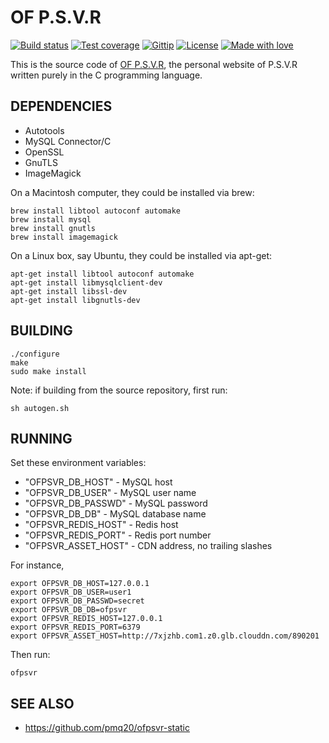 # OF P.S.V.R

[![Build status][travis-image]][travis-url]
[![Test coverage][coveralls-image]][coveralls-url]
[![Gittip][gittip-image]][gittip-url]
[![License][license-image]][license-url]
[![Made with love][love-image]][love-url]

[travis-image]: https://img.shields.io/travis/pmq20/ofpsvr.svg?style=flat-square
[travis-url]: https://travis-ci.org/pmq20/ofpsvr
[coveralls-image]: https://img.shields.io/coveralls/pmq20/ofpsvr.svg?style=flat-square
[coveralls-url]: https://coveralls.io/r/pmq20/ofpsvr?branch=master
[gittip-image]: https://img.shields.io/gittip/P.S.V.R.svg?style=flat-square
[gittip-url]: https://www.gittip.com/P.S.V.R/
[license-image]: http://img.shields.io/badge/license-GPLv3-blue.svg
[license-url]: https://raw.githubusercontent.com/pmq20/ofpsvr/master/LICENSE
[love-image]: https://img.shields.io/badge/made%20with-%3C3-red.svg
[love-url]: http://www.ofpsvr.com

This is the source code of [OF P.S.V.R](http://www.ofpsvr.com),
the personal website of P.S.V.R
written purely in the C programming language.

## DEPENDENCIES

  - Autotools
  - MySQL Connector/C
  - OpenSSL
  - GnuTLS
  - ImageMagick
  
On a Macintosh computer, they could be installed via brew:

```
brew install libtool autoconf automake
brew install mysql
brew install gnutls
brew install imagemagick
```

On a Linux box, say Ubuntu, they could be installed via apt-get:

```
apt-get install libtool autoconf automake
apt-get install libmysqlclient-dev
apt-get install libssl-dev
apt-get install libgnutls-dev
```

## BUILDING

```
./configure
make
sudo make install
```

Note: if building from the source repository, first run:
  
```
sh autogen.sh
```
  
## RUNNING
  
Set these environment variables:
  
  - "OFPSVR_DB_HOST"    - MySQL host
  - "OFPSVR_DB_USER"    - MySQL user name
  - "OFPSVR_DB_PASSWD"  - MySQL password
  - "OFPSVR_DB_DB"      - MySQL database name
  - "OFPSVR_REDIS_HOST" - Redis host
  - "OFPSVR_REDIS_PORT" - Redis port number
  - "OFPSVR_ASSET_HOST" - CDN address, no trailing slashes
  
For instance,

```
export OFPSVR_DB_HOST=127.0.0.1
export OFPSVR_DB_USER=user1
export OFPSVR_DB_PASSWD=secret
export OFPSVR_DB_DB=ofpsvr
export OFPSVR_REDIS_HOST=127.0.0.1
export OFPSVR_REDIS_PORT=6379
export OFPSVR_ASSET_HOST=http://7xjzhb.com1.z0.glb.clouddn.com/890201
```

Then run:

```
ofpsvr
```

## SEE ALSO

  - https://github.com/pmq20/ofpsvr-static
